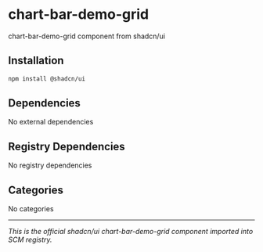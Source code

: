 # chart-bar-demo-grid

chart-bar-demo-grid component from shadcn/ui

## Installation

```bash
npm install @shadcn/ui
```

## Dependencies

No external dependencies

## Registry Dependencies

No registry dependencies

## Categories

No categories

---

*This is the official shadcn/ui chart-bar-demo-grid component imported into SCM registry.*
